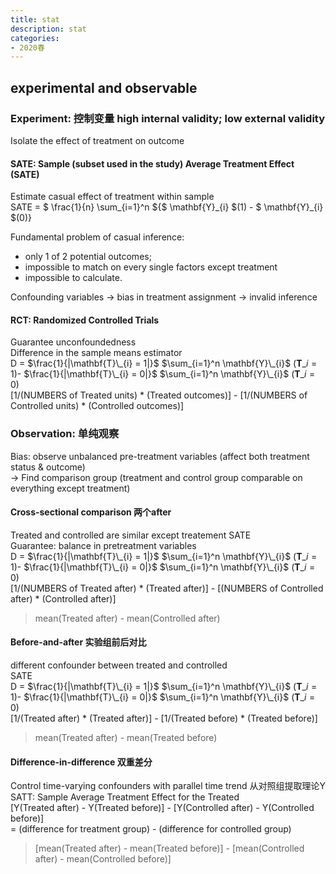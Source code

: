 ```yaml
---
title: stat
description: stat
categories: 
- 2020春
---
```

## experimental and observable

### Experiment: 控制变量 high internal validity; low external validity  
Isolate the effect of treatment on outcome  

#### SATE: Sample (subset used in the study) Average Treatment Effect (SATE)  
Estimate casual effect of treatment within sample  
SATE = $ \frac{1}{n} \sum_{i=1}^n ${$ \mathbf{Y}\_{i} $(1) - $ \mathbf{Y}\_{i} $(0)}  

Fundamental problem of casual inference:  
* only 1 of 2 potential outcomes;  
* impossible to match on every single factors except treatment  
* impossible to calculate.  

Confounding variables -> bias in treatment assignment -> invalid inference  
		
#### RCT: Randomized Controlled Trials
Guarantee unconfoundedness  
Difference in the sample means estimator  
D = $\frac{1}{|\mathbf{T}\_{i} = 1|}$  $\sum_{i=1}^n \mathbf{Y}\_{i}$ ($\mathbf{T}\_{i} = 1$)- $\frac{1}{|\mathbf{T}\_{i} = 0|}$  $\sum_{i=1}^n \mathbf{Y}\_{i}$ ($\mathbf{T}\_{i} = 0$)  
[1/(NUMBERS of Treated units) * (Treated outcomes)] - [1/(NUMBERS of Controlled units) * (Controlled outcomes)]


### Observation: 单纯观察
Bias: observe unbalanced pre-treatment variables (affect both treatment status & outcome)  
-> Find comparison group (treatment and control group comparable on everything except treatment)  
#### Cross-sectional comparison 两个after
Treated and controlled are similar except treatement
SATE  
Guarantee: balance in pretreatment variables  
D = $\frac{1}{|\mathbf{T}\_{i} = 1|}$  $\sum_{i=1}^n \mathbf{Y}\_{i}$ ($\mathbf{T}\_{i} = 1$)- $\frac{1}{|\mathbf{T}\_{i} = 0|}$  $\sum_{i=1}^n \mathbf{Y}\_{i}$ ($\mathbf{T}\_{i} = 0$)  
[1/(NUMBERS of Treated after) * (Treated after)] - [(NUMBERS of Controlled after) * (Controlled after)]
> mean(Treated after) - mean(Controlled after)
		
#### Before-and-after 实验组前后对比
different confounder between treated and controlled  
SATE  
D = $\frac{1}{|\mathbf{T}\_{i} = 1|}$  $\sum_{i=1}^n \mathbf{Y}\_{i}$ ($\mathbf{T}\_{i} = 1$)- $\frac{1}{|\mathbf{T}\_{i} = 0|}$  $\sum_{i=1}^n \mathbf{Y}\_{i}$ ($\mathbf{T}\_{i} = 0$)  
[1/(Treated after) * (Treated after)] - [1/(Treated before) * (Treated before)]  
> mean(Treated after) - mean(Treated before)
	
#### Difference-in-difference 双重差分
Control time-varying confounders with parallel time trend 从对照组提取理论Y  
SATT: Sample Average Treatment Effect for the Treated  
[Y(Treated after) - Y(Treated before)] - [Y(Controlled after) - Y(Controlled before)]  
= (difference for treatment group) - (difference for controlled group)  
> [mean(Treated after) - mean(Treated before)] - [mean(Controlled after) - mean(Controlled before)]
